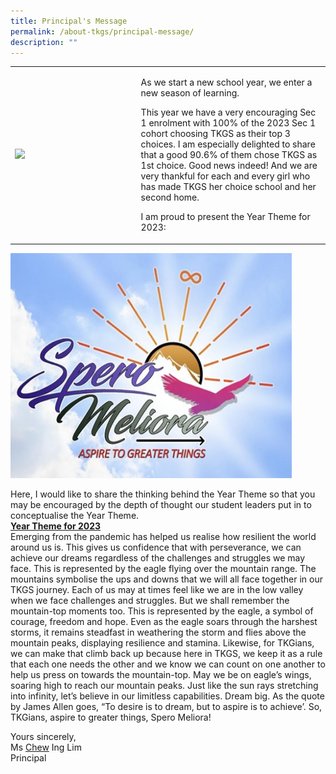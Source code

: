 ```yaml
---
title: Principal's Message
permalink: /about-tkgs/principal-message/
description: ""
---
```

<table border="0" style="border-collapse: collapse; width: 100%;">
<tbody>
<tr>
<td style="width: 40%;"><img src="/images/MsChewV3.png"></td>
<td style="width: 60%;">
<p>As we start a new school year, we enter a new season of learning.</p>
<p>This year we have a very encouraging Sec 1 enrolment with 100% of the 2023 Sec 1 cohort choosing TKGS as their top 3 choices. I am especially delighted to share that a good 90.6% of them chose TKGS as 1st choice. Good news indeed! And we are very thankful for each and every girl who has made TKGS her choice school and her second home.</p>
<p> I am proud to present the Year Theme for 2023: </p>
</td>
</tr>
</tbody>
</table>
<img src="/images/YT2023.jpg" style="width:450px;height:360px;">

Here, I would like to share the thinking behind the Year Theme so that you may be encouraged by the depth of thought our student leaders put in to conceptualise the&nbsp;Year Theme.
<br><strong><u>Year Theme for 2023</br></u></strong>Emerging from the pandemic has helped us realise how resilient the world around us is. This gives us confidence that with perseverance, we can achieve our dreams regardless of the challenges and struggles we may face. This is represented by the eagle flying over the mountain range. The mountains symbolise the ups and downs that we will all face together in our TKGS journey. Each of us may at times feel like we are in the low valley when we face challenges and struggles. But we shall remember the mountain-top moments too. This is represented by the eagle, a symbol of courage, freedom and hope. Even as the eagle soars through the harshest storms, it remains steadfast in weathering the storm and flies above the mountain peaks, displaying resilience and stamina. Likewise, for TKGians, we can make that climb back up because here in TKGS, we keep it as a rule that each one needs the other and we know we can count on one another to help us press on towards the mountain-top. May we be on eagle’s wings, soaring high to reach our mountain peaks. Just like the sun rays stretching into infinity, let’s believe in our limitless capabilities. Dream big.  As the quote by James Allen goes, “To desire is to dream, but to aspire is to achieve’. So, TKGians, aspire to greater things, Spero Meliora!</p>

<p>Yours sincerely,<br>Ms&nbsp;<u>Chew</u>&nbsp;Ing Lim<br>Principal</p>